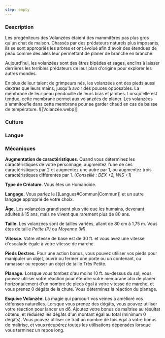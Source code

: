 ```yaml
---
step: empty
---
```

### Description

Les progéniteurs des Volanzées étaient des mammifères pas plus gros qu'un chat de maison. Chassés par des prédateurs naturels plus imposants, ils se sont appropriés les arbres et ont évolué afin d'avoir des étendues de peau comme des ailes leur permettant de planer de branche en branche.

Aujourd'hui, les volanzées sont des êtres bipèdes et sages, enclins à laisser derrières les terribles prédateurs de leur plan d'origine pour explorer les autres mondes.

En plus de leur talent de grimpeurs nés, les volanzées ont des pieds aussi dextres que leurs mains, jusqu'à avoir des pouces opposables. La membrane de leur peau pendouille de leurs bras et jambes. Lorsqu'elle est tendue, cette membrane permet aux volanzées de planer. Les volanzées s'emmitoufle dans cette membrane pour se garder chaud en cas de baisse de température. 
![[Volanzée.webp]]
### Culture

### Langue

### Mécaniques

**Augmentation de caractéristiques**. Quand vous déterminez les caractéristiques de votre personnage, augmentez l'une de ces caractéristiques par 2 et augmentez une autre par 1, ou augmentez trois caractéristiques différentes par 1. (*Conseillé : DEX +2, WIS +1*)

**Type de Créature.** Vous êtes un Humanoïde.

**Langage.** Vous parlez le [[Langues#Commun|Commun]] et un autre langage approprié de votre choix.

**Âge.** Les volanzées grandissent plus vite que les humains, devenant adultes à 15 ans, mais ne vivent que rarement plus de 80 ans.

**Taille.** Les volanzées sont de tailles variées, allant de 80 cm à 1,75 m. Vous êtes de taille _Petite (P)_ ou _Moyenne (M)_.

**Vitesse.** Votre vitesse de base est de 30 ft. et vous avez une vitesse d'escalade égale à votre vitesse de marche.

__Pieds Dextres.__ Pour une action bonus, vous pouvez utiliser vos pieds pour manipuler un objet, ouvrir ou fermer une porte ou un contenant, ou ramasser ou reposer un objet de taille Très Petite.

__Planage.__ Lorsque vous tombez d'au moins 10 ft. au-dessus du sol, vous pouvez utiliser votre réaction pour étendre votre membrane afin de planer horizontalement d'un nombre de pieds égal à votre vitesse de marche, et vous prenez 0 dégâts de la chute. Vous déterminez la réaction du planage.

__Esquive Volanzée.__ La magie qui parcourt vos veines a amélioré vos défenses naturelles. Lorsque vous prenez des dégâts, vous pouvez utiliser votre réaction pour lancer un d6. Ajoutez votre bonus de maîtrise au résultat obtenu, et réduisez les dégâts d'un montant égal au total (minimum 0 dégâts). Vous pouvez utiliser ce trait un nombre de fois égal à votre bonus de maîtrise, et vous récupérez toutes les utilisations dépensées lorsque vous terminez un repos long.
